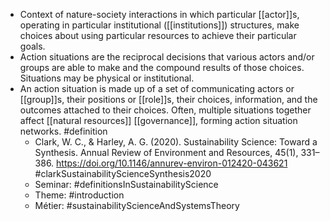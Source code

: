 - Context of nature-society interactions in which particular [[actor]]s, operating in particular  institutional ([[institutions]]) structures, make choices about using particular resources to achieve their particular goals.
- Action situations are the reciprocal decisions that various actors and/or groups are able to make and the compound results of those choices. Situations may be physical or institutional.
- An action situation is made up of a set of communicating actors or [[group]]s, their positions or [[role]]s, their choices, information, and the outcomes attached to their choices. Often, multiple situations together affect [[natural resources]] [[governance]], forming action situation networks. #definition
	- Clark, W. C., & Harley, A. G. (2020). Sustainability Science: Toward a Synthesis. Annual Review of Environment and Resources, 45(1), 331–386. https://doi.org/10.1146/annurev-environ-012420-043621 #clarkSustainabilityScienceSynthesis2020
	- Seminar: #definitionsInSustainabilityScience
	- Theme: #introduction
	- Métier: #sustainabilityScienceAndSystemsTheory
